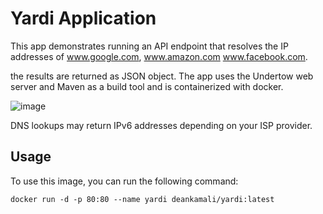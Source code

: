 # Yardi Application

This app demonstrates running an API endpoint that resolves the IP addresses of 
www.google.com, 
www.amazon.com
www.facebook.com. 

the results are returned as JSON object.
The app uses the Undertow web server and Maven as a build tool and is containerized with docker. 

![image](https://user-images.githubusercontent.com/1252959/231427328-20a17bc6-4e7d-48a9-8518-d2e494856678.png)

DNS lookups may return IPv6 addresses depending on your ISP provider. 

## Usage

To use this image, you can run the following command:

```docker run -d -p 80:80 --name yardi deankamali/yardi:latest```
